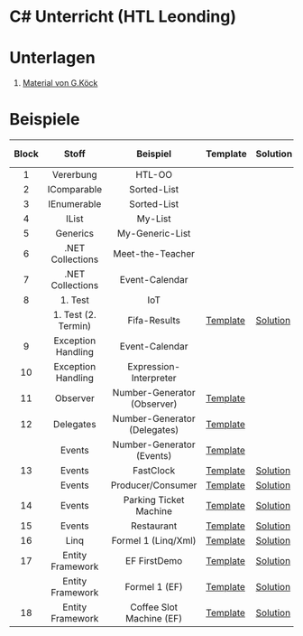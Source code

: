 
# C# Unterricht (HTL Leonding)

# Unterlagen

1. [Material von G.Köck](https://github.com/jfuerlinger/CS_IV_19_20)

# Beispiele

| Block |        Stoff        |           Beispiel           | Template                                                                                         | Solution                                                                                         | Live Coding                                                                |
|:-----:|:-------------------:|:----------------------------:|--------------------------------------------------------------------------------------------------|--------------------------------------------------------------------------------------------------|----------------------------------------------------------------------------|
|   1   |      Vererbung      |            HTL-OO            |                                                                                                  |                                                                                                  |                                                                            |
|   2   |     IComparable     |         Sorted-List          |                                                                                                  |                                                                                                  |                                                                            |
|   3   |     IEnumerable     |         Sorted-List          |                                                                                                  |                                                                                                  |                                                                            |
|   4   |        IList        |           My-List            |                                                                                                  |                                                                                                  |                                                                            |
|   5   |      Generics       |       My-Generic-List        |                                                                                                  |                                                                                                  |                                                                            |
|   6   |  .NET Collections   |       Meet-the-Teacher       |                                                                                                  |                                                                                                  |                                                                            |
|   7   |  .NET Collections   |        Event-Calendar        |                                                                                                  |                                                                                                  |                                                                            |
|   8   |       1. Test       |             IoT              |                                                                                                  |                                                                                                  |                                                                            |
|       | 1. Test (2. Termin) |         Fifa-Results         | [Template](https://github.com/jfuerlinger/csharp_samples_collections_fifa-results)               | [Solution](https://github.com/jfuerlinger/csharp_samples_collections_fifa-results_solution)      |                                                                            |
|   9   | Exception Handling  |        Event-Calendar        |                                                                                                  |                                                                                                  |                                                                            |
|  10   | Exception Handling  |    Expression-Interpreter    |                                                                                                  |                                                                                                  |                                                                            |
|  11   |      Observer       | Number-Generator (Observer)  | [Template](https://github.com/jfuerlinger/csharp_samples_observer_numbergenerator)               |                                                                                                  |                                                                            |
|  12   |      Delegates      | Number-Generator (Delegates) | [Template](https://github.com/jfuerlinger/csharp_samples_delegates_numbergenerator)              |                                                                                                  | [Live Coding](https://github.com/jfuerlinger/LiveCoding_20191212)          |
|       |       Events        |  Number-Generator (Events)   | [Template](https://github.com/jfuerlinger/csharp_samples_events_numbergenerator)                 |                                                                                                  |                                                                            |
|  13   |       Events        |          FastClock           | [Template](https://github.com/jfuerlinger/csharp_samples_events_fastclock-template)              | [Solution](https://github.com/jfuerlinger/csharp_samples_events_fastclock-solution)              |                                                                            |
|       |       Events        |      Producer/Consumer       | [Template](https://github.com/jfuerlinger/csharp_samples_events_producerconsumer-template)       | [Solution](https://github.com/jfuerlinger/csharp_samples_events_producerconsumer-solution)       |                                                                            |
|  14   |       Events        |    Parking Ticket Machine    | [Template](https://github.com/jfuerlinger/csharp_samples_events_parking-ticket-machine-template) | [Solution](https://github.com/jfuerlinger/csharp_samples_events_parking-ticket-machine-solution) |                                                                            |
|  15   |       Events        |          Restaurant          | [Template](https://github.com/jfuerlinger/csharp_samples_events_restaurant-template)             | [Solution](https://github.com/jfuerlinger/csharp_samples_events_restaurant-solution)             |                                                                            |
|  16   |        Linq         |     Formel 1 (Linq/Xml)      | [Template](https://github.com/jfuerlinger/csharp_samples_linq-formula1-template)                 | [Solution](https://github.com/jfuerlinger/csharp_samples_linq-formula1-solution)                 |                                                                            |
|  17   |  Entity Framework   |         EF FirstDemo         | [Template](https://github.com/jfuerlinger/csharp_samples_ef_firstdemo-template)                  | [Solution](https://github.com/jfuerlinger/csharp_samples_ef_firstdemo-solution)                  | [Live Coding](https://github.com/jfuerlinger/POS_LiveCoding_2020-03-05_EF) |
|       |  Entity Framework   |        Formel 1 (EF)         | [Template](https://github.com/jfuerlinger/csharp_samples_ef_formula1-template)                   | [Solution](https://github.com/jfuerlinger/csharp_samples_ef_formula1-solution)                   |                                                                            |
|  18     |  Entity Framework   |        Coffee Slot Machine (EF)         | [Template](https://github.com/jfuerlinger/csharp_samples_ef_coffeeslotmachine-template)                   |  [Solution](https://github.com/jfuerlinger/csharp_samples_ef_coffeeslotmachine-solution)         | [Live Coding](https://github.com/jfuerlinger/POS_LiveCoding_2020-03-12_EF)

